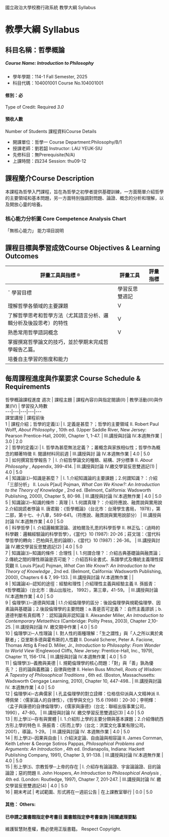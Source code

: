 國立政治大學校務行政系統 教學大綱 Syllabus
# 教學大綱 Syllabus
##  科目名稱：哲學概論 
#####  Course Name: Introduction to Philosophy
  * 學年學期：114-1 Fall Semester, 2025 
  * 科目代碼：104001001 Course No.104001001
#### 修別：必
Type of Credit: Required 
_3.0_
#### 預收人數
Number of Students
課程資料Course Details
  * 開課單位：哲學一 Course Department:Philosophy/B/1 
  * 授課老師：劉若韶 Instructor: LAU YEUK-SIU 
  * 先修科目：無Prerequisite(N/A)
  * 上課時間：四234 Session: thu09-12
##  課程簡介Course Description
本課程為哲學入門課程，旨在為哲學之初學者提供基礎訓練，一方面簡單介紹哲學的主要領域和基本問題，另一方面特別強調對問題、論證、概念的分析和理解，以及開放心靈的培養。
###  核心能力分析圖 Core Competence Analysis Chart
「無核心能力」 
能力項目說明
##  課程目標與學習成效Course Objectives & Learning Outcomes 
評量工具與指標 ® |  評量工具 |  評量指標  
---|---|---  
¯ 學習目標 |  學習反思雙週記 |  |  期中作業及期末考試 |  哲學報告 |  其他 |  測驗藍圖 |  評量尺規  
理解哲學各領域的主要課題 |  V |  |  V |  V |  V |  V |   
了解哲學思考和哲學方法（尤其語言分析、邏輯分析及後設思考）的特性 |  V |  |  V |  V |  V |  V |   
熟悉常用哲學語詞概念 |  V |  |  V |  V |  V |  V |   
掌握撰寫哲學論文的技巧，並於學期末完成哲學報告乙篇。 |  |  |  |  V |  |  |  V  
培養自主學習的態度和能力 |  |  |  |  |  V |  |   
##  每周課程進度與作業要求 Course Schedule & Requirements
哲學概論課程進度
週次 |  課程主題 |  課程內容(I)與指定閱讀(II) |  教學活動(III)與作業(IV) |  學習投入時數  
---|---|---|---|---  
課堂講授 |  課程前後  
1 |  課程介紹；哲學的定義⑴ |  I. 定義是甚麼？；哲學的主要領域 II. Robert Paul Wolff, _About Philosophy_ , 10th ed. (Upper Saddle River, New Jersey: Pearson Prentice-Hall, 2009), Chapter 1, 1-47. |  III.講授與討論 IV.本週無作業 |  3.0 |  2.0  
2 |  哲學的定義⑵ |  I. 哲學為甚麼無法定義？；叢概念與家族相似性；哲學作為概念的顯著特徵 II. 閱讀材料同前週 |  III.講授與討 論 IV.本週無作業 |  4.0 |  5.0  
3 |  如何撰寫哲學報告？ |  I. 介紹哲學論文的種類、結構、評分標準 II. _About Philosophy_ , Appendix, 399-414. |  III.講授與討論 IV.繳交學習反思雙週記(1) |  4.0 |  5.0  
4 |  知識論⑴─知識是甚麼？ |  I. 1.介紹知識論的主要課題；2.何謂知識？：介紹「三部分析」 II. Louis P[aul] Pojman, _What Can We Know?: An Introduction to the Theory of Knowledge_ , 2nd ed. (Belmont, California: Wadsworth Publishing, 2000), Chapter 5, 80-98. |  III.講授與討論 IV.本週無作業 |  4.0 |  5.0  
5 |  知識論⑵─知識的條件：真理 |  I. 1.何謂真理？：介紹符應說、融貫說與實用說2.介紹說謊者悖論 II. 唐君毅：《哲學概論》（台北市：台灣學生書局， 1978），第二部，第十七、十八章，589-641。（符應說、融貫說與實用說部分） |  III.講授與討論 IV.本週無作業 |  4.0 |  5.0  
6 |  科學哲學 |  I. 介紹邏輯實證論、波柏爾及孔恩的科學哲學 II. 林正弘：〈過時的科學觀：邏輯經驗論的科學哲學〉，《當代》10 (1987): 20-26；莊文瑞：〈當代科學哲學的轉向：巴柏與孔恩的論辯〉，《當代》10 (1987)：26-36。 |  III.講授與討論 IV.繳交學習反思雙週記(2) |  4.0 |  5.0  
7 |  知識論⑶─知識的條件：合理性 |  I. 1.何謂合理？：介紹古典基礎論與融貫論；2.傳統之間的理性辯論是否可能？：介紹百科全書式、系譜學式及傳統主義理性探究觀 II. Louis P[aul] Pojman, _What Can We Know?: An Introduction to the Theory of Knowledge_ , 2nd ed. (Belmont, California: Wadsworth Publishing, 2000), Chapters 6 & 7, 99-133. |  III.講授與討論 IV.本週無作業 |  |   
8 |  知識論⑷─認知的途徑：經驗和理性 |  介紹理性主義與經驗主義 II. 孫振青：《哲學概論》（台北市：唐山出版社， 1992），第三章，41-59。 |  III.講授與討論 IV.本週無作業 |  4.0 |  5.0  
9 |  倫理學⑴─道德與知識 |  I.1.介紹倫理學的區分：後設倫理學與規範倫理學、因素論與基礎論；2.後設倫理學的主要問題：a.善是否可定義？：自然主義謬誤；b.道德判斷有真假嗎？：認知論與非認知論 II. Alexander Miller, _An Introduction to Contemporary Metaethics_ (Cambridge: Polity Press, 2003), Chapter 2,10-25. |  III.講授與討論 IV. 繳交期中作業 |  4.0 |  5.0  
10 |  倫理學⑵─人性理論 |  I. 對人性的兩種理解：「生之謂性」與「人之所以異於禽獸者」；亞里斯多德與霍布斯的人性觀 II. Donald Scherer, Peter A. Facione, Thomas Attig & Fred D. Miller, Jr., _Introduction to Philosophy: From Wonder to World View_ (Englewood Cliffs, New Jersey: Prentice-Hall, Inc., 1979), Chapter 11, 156-174. |  III.講授與討論 IV.本週無作業 |  4.0 |  5.0  
11 |  倫理學⑶─義務與美德 |  I. 規範倫理學的核心問題：「對」與「善」孰為優先？；目的論與義務論；自律與他律 II. Helen Buss Mitchell, _Roots of Wisdom: A Tapestry of Philosophical Traditions_ , 6th ed. (Boston, Massachusetts: Wadsworth Cengage Learning, 2010), Chapter 10, 447-498.. |  III.講授與討論 IV. 本週無作業 |  4.0 |  5.0  
12 |  倫理學⑷─古典儒家 |  I.孔孟倫理學的對立詮釋：位格信仰派與人文精神派 II. 傅佩榮：〈儒家論人的自律性〉，《哲學與文化》15.6 (1988)：20-30；李明輝：〈孟子與康德的自律倫理學〉，《儒家與康德》（台北：聯經出版事業公司，1990），47-80。 |  III.講授與討論 IV. 繳交學習反思雙週記(3) |  4.0 |  5.0  
13 |  形上學⑴─存有與實體 |  I. 1.介紹形上學的主要分類與基本課題；2.介紹傳統西方形上學的特色 II. 孫振青：《形而上學》（台北：洪葉文化事業有限公司，2001），導論，1-29。 |  III.講授與討論 IV. 本週無作業 |  4.0 |  5.0  
14 |  形上學⑵─因果與自由 |  I. 介紹決定論、自由論與相容論 II. James Cornman, Keith Lehrer & George Sotiros Pappas, _Philosophical Problems and Arguments: An Introduction_ , 4th ed. (Indianapolis, Indiana: Hackett Publishing Company, 1991), Chapter 3, 91-138. |  III.講授與討論 IV.本週無作業 |  4.0 |  5.0  
15 |  形上學⑶、宗教哲學─上帝的存在 |  I. 介紹存有論論證、宇宙論論證、目的論論證；惡的問題 II. John Hospers, _An Introduction to Philosophical Analysis_ , 4th ed. (London: Routledge, 1997), Chapter 7, 201-247. |  III.講授與討論 IV. 繳交學習反思雙週記(4) |  4.0 |  5.0  
16 |  期末考試 |  考試範圍、形式將在一週前公告 |  在上課教室舉行 |  0.0 |  5.0  
####  其他： Others:
####  已申請之圖書館指定參考書目  圖書館指定參考書查詢 |相關處理要點
維護智慧財產權，務必使用正版書籍。 Respect Copyright.